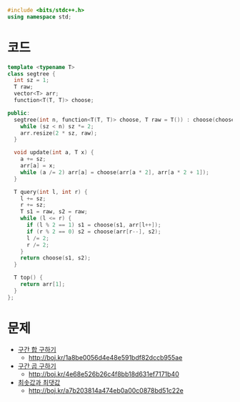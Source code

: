 ```cpp
#include <bits/stdc++.h>
using namespace std;
```

# 코드
```cpp
template <typename T>
class segtree {
  int sz = 1;
  T raw;
  vector<T> arr;
  function<T(T, T)> choose;

public:
  segtree(int n, function<T(T, T)> choose, T raw = T()) : choose(choose), raw(raw) {
    while (sz < n) sz *= 2;
    arr.resize(2 * sz, raw);
  }

  void update(int a, T x) {
    a += sz;
    arr[a] = x;
    while (a /= 2) arr[a] = choose(arr[a * 2], arr[a * 2 + 1]);
  }

  T query(int l, int r) {
    l += sz;
    r += sz;
    T s1 = raw, s2 = raw;
    while (l <= r) {
      if (l % 2 == 1) s1 = choose(s1, arr[l++]);
      if (r % 2 == 0) s2 = choose(arr[r--], s2);
      l /= 2;
      r /= 2;
    }
    return choose(s1, s2);
  }

  T top() {
    return arr[1];
  }
};

```

# 문제
* [구간 합 구하기](https://boj.kr/2042)
  * http://boj.kr/1a8be0056d4e48e591bdf82dccb955ae
* [구간 곱 구하기](https://boj.kr/11505)
  * http://boj.kr/4e68e526b26c4f8bb18d631ef7171b40
* [최솟값과 최댓값](https://boj.kr/2357)
  * http://boj.kr/a7b203814a474eb0a00c0878bd51c22e
